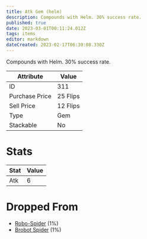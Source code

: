 ```yaml
---
title: Atk Gem (helm)
description: Compounds with Helm. 30% success rate.
published: true
date: 2023-03-01T00:11:24.012Z
tags: items
editor: markdown
dateCreated: 2023-02-17T06:39:08.330Z
---
```


Compounds with Helm. 30% success rate.

|Attribute|Value|
|-|-|
|ID|311|
|Purchase Price|25 Flips|
|Sell Price|12 Flips|
|Type|Gem|
|Stackable|No|

# Stats
|Stat|Value|
|-|-|
|Atk|6|

# Dropped From
 * [Robo-Spider](/monsters/robo-spider) (1%)
 * [Brobot Spider](/monsters/brobot-spider) (1%)
